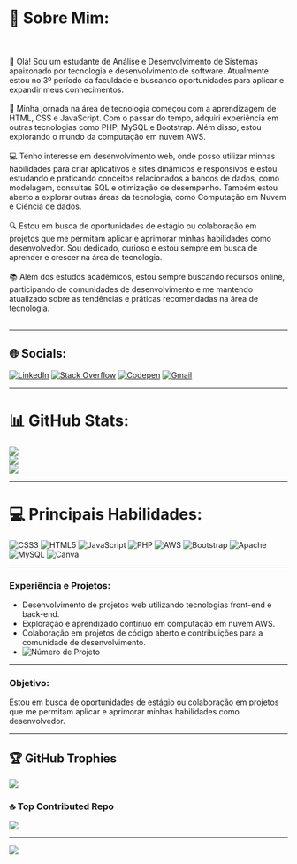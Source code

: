 
# 💫 Sobre Mim:
<br><br> 👋 Olá! Sou um estudante de Análise e Desenvolvimento de Sistemas apaixonado por tecnologia e desenvolvimento de software. Atualmente estou no 3º período da faculdade e buscando oportunidades para aplicar e expandir meus conhecimentos.<br><br>🌱 Minha jornada na área de tecnologia começou com a aprendizagem de HTML, CSS e JavaScript. Com o passar do tempo, adquiri experiência em outras tecnologias como PHP, MySQL e Bootstrap. Além disso, estou explorando o mundo da computação em nuvem AWS.<br><br>💻 Tenho interesse em desenvolvimento web, onde posso utilizar minhas habilidades para criar aplicativos e sites dinâmicos e responsivos e estou estudando e praticando conceitos relacionados a bancos de dados, como modelagem, consultas SQL e otimização de desempenho. Também estou aberto a explorar outras áreas da tecnologia, como Computação em Nuvem e Ciência de dados.<br><br>🔍 Estou em busca de oportunidades de estágio ou colaboração em projetos que me permitam aplicar e aprimorar minhas habilidades como desenvolvedor. Sou dedicado, curioso e estou sempre em busca de aprender e crescer na área de tecnologia.<br><br>📚 Além dos estudos acadêmicos, estou sempre buscando recursos online, participando de comunidades de desenvolvimento e me mantendo atualizado sobre as tendências e práticas recomendadas na área de tecnologia.<br><br>


---

## 🌐 Socials:
[![LinkedIn](https://img.shields.io/badge/LinkedIn-%230077B5.svg?logo=linkedin&logoColor=white)](https://linkedin.com/in/https://www.linkedin.com/in/jo%C3%A3o-vitor-gomes-da-silva-08355b28a/) 
[![Stack Overflow](https://img.shields.io/badge/-Stackoverflow-FE7A16?logo=stack-overflow&logoColor=white)](https://stackoverflow.com/users/https://stackoverflow.com/users/23969223/jo%c3%a3o-vitor-gomes) 
[![Codepen](https://img.shields.io/badge/-CodePen-black?style=flat&logo=codepen&logoColor=white)](https://codepen.io/https://codepen.io/Jvictorj) 
[![Gmail](https://img.shields.io/badge/-Gmail-red?style=flat&logo=gmail&logoColor=white)](mailto:seu_email@gmail.com) 

---

# 📊 GitHub Stats:

![](https://github-readme-stats.vercel.app/api?username=Jvictorj&theme=dracula&hide_border=false&include_all_commits=false&count_private=true)<br/>
![](https://github-readme-streak-stats.herokuapp.com/?user=Jvictorj&theme=dracula&hide_border=false)<br/>
![](https://github-readme-stats.vercel.app/api/top-langs/?username=Jvictorj&theme=dracula&hide_border=false&include_all_commits=false&count_private=true&layout=compact)

---

# 💻 Principais Habilidades:
 ![CSS3](https://img.shields.io/badge/css3-%231572B6.svg?style=flat&logo=css3&logoColor=white)
 ![HTML5](https://img.shields.io/badge/html5-%23E34F26.svg?style=flat&logo=html5&logoColor=white) 
 ![JavaScript](https://img.shields.io/badge/javascript-%23323330.svg?style=flat&logo=javascript&logoColor=%23F7DF1E) 
 ![PHP](https://img.shields.io/badge/php-%23777BB4.svg?style=flat&logo=php&logoColor=white)
 ![AWS](https://img.shields.io/badge/AWS-%23FF9900.svg?style=flat&logo=amazon-aws&logoColor=white) 
 ![Bootstrap](https://img.shields.io/badge/bootstrap-%238511FA.svg?style=flat&logo=bootstrap&logoColor=white) 
 ![Apache](https://img.shields.io/badge/apache-%23D42029.svg?style=flat&logo=apache&logoColor=white) 
 ![MySQL](https://img.shields.io/badge/mysql-%2300000f.svg?style=flat&logo=mysql&logoColor=white) 
 ![Canva](https://img.shields.io/badge/Canva-%2300C4CC.svg?style=flat&logo=Canva&logoColor=white)

---

### Experiência e Projetos:

- Desenvolvimento de projetos web utilizando tecnologias front-end e back-end.
- Exploração e aprendizado contínuo em computação em nuvem AWS.
- Colaboração em projetos de código aberto e contribuições para a comunidade de desenvolvimento.
- ![Número de Projeto](https://img.shields.io/badge/Projetos-4-brightgreen)

---

### Objetivo:

Estou em busca de oportunidades de estágio ou colaboração em projetos que me permitam aplicar e aprimorar minhas habilidades como desenvolvedor.

---

## 🏆 GitHub Trophies
![](https://github-profile-trophy.vercel.app/?username=Jvictorj&theme=dracula&no-frame=false&no-bg=false&margin-w=4)



### 🔝 Top Contributed Repo
![](https://github-contributor-stats.vercel.app/api?username=Jvictorj&limit=5&theme=dracula&combine_all_yearly_contributions=true)

---
[![](https://visitcount.itsvg.in/api?id=Jvictorj&icon=0&color=6)](https://visitcount.itsvg.in)

<!-- Proudly created with GPRM ( https://gprm.itsvg.in ) -->
